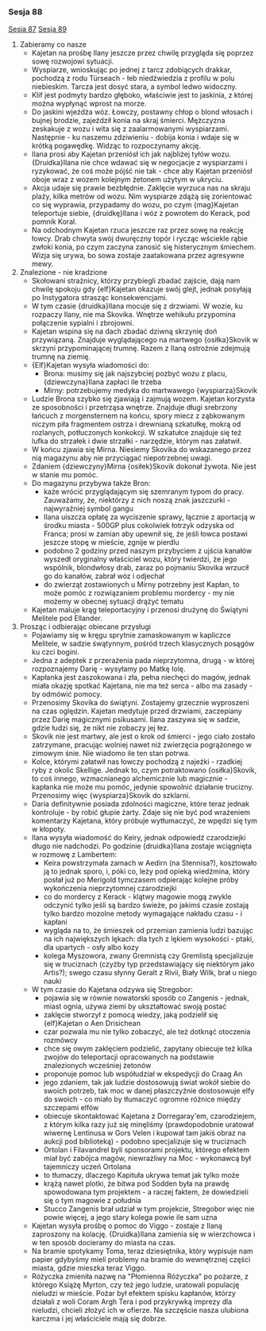 ### Sesja 88
[Sesja 87](#sesja-87) [Sesja 89](#sesja-89)
1. Zabieramy co nasze
    - Kajetan na prośbę Ilany jeszcze przez chwilę przygląda się poprzez sowę rozwojowi sytuacji.
    - Wyspiarze, wnioskując po jednej z tarcz zdobiących drakkar, pochodzą z rodu Türseach - łeb niedźwiedzia z profilu w polu niebieskim. Tarcza jest dosyć stara, a symbol ledwo widoczny.
    - Klif jest podmyty bardzo głęboko, właściwie jest to jaskinia, z której można wypłynąć wprost na morze.
    - Do jaskini wjeżdża wóz. Łowczy, postawny chłop o blond włosach i bujnej brodzie, zajeździł konia na skraj śmierci. Mężczyzna zeskakuje z wozu i wita się z zaalarmowanymi wyspiarzami. Następnie - ku naszemu zdziwieniu - dobija konia i wdaje się w krótką pogawędkę. Widząc to rozpoczynamy akcję.
    - Ilana prosi aby Kajetan przeniósł ich jak najbliżej tyłów wozu. {Druidka}Ilana nie chce wdawać się w negocjacje z wyspiarzami i ryzykować, że coś może pójść nie tak - chce aby Kajetan przeniósł oboje wraz z wozem kolejnym żetonem użytym w ukryciu.
    - Akcja udaje się prawie bezbłędnie. Zaklęcie wyrzuca nas na skraju plaży, kilka metrów od wozu. Nim wyspiarze zdążą się zorientować co się wyprawia, przypadamy do wozu, po czym {mag}Kajetan teleportuje siebie, {druidkę}Ilana i wóz z powrotem do Kerack, pod pomnik Koral.
    - Na odchodnym Kajetan rzuca jeszcze raz przez sowę na reakcję łowcy. Drab chwyta swój dwuręczny topór i rycząc wściekle rąbie zwłoki konia, po czym zaczyna zanosić się histerycznym śmiechem. Wizja się urywa, bo sowa zostaje zaatakowana przez agresywne mewy.
2. Znalezione - nie kradzione
    - Skołowani strażnicy, którzy przybiegli zbadać zajście, dają nam chwilę spokoju gdy {elf}Kajetan okazuje swój glejt, jednak posyłają po Instygatora strasząc konsekwencjami.
    - W tym czasie {druidka}Ilana mocuje się z drzwiami. W wozie, ku rozpaczy Ilany, nie ma Skovika. Wnętrze wehikułu przypomina połączenie sypialni i zbrojowni.
    - Kajetan wspina się na dach zbadać dziwną skrzynię doń przywiązaną. Znajduje wyglądającego na martwego {osiłka}Skovik w skrzyni przypominającej trumnę. Razem z Ilaną ostrożnie zdejmują trumnę na ziemię.
    - {Elf}Kajetan wysyła wiadomości do:
        - Brona: musimy się jak najszybciej pozbyć wozu z placu, {dziewczyna}Ilana zapłaci ile trzeba
        - Mirny: potrzebujemy medyka do martwawego {wyspiarza}Skovik
    - Ludzie Brona szybko się zjawiają i zajmują wozem. Kajetan korzysta ze sposobności i przetrząsa wnętrze. Znajduje długi srebrzony łańcuch z morgensternem na końcu, spory miecz z ząbkowanym niczym piła fragmentem ostrza i drewnianą szkatułkę, mokrą od rozlanych, potłuczonych konkokcji. W szkatułce znajduje się też lufka do strzałek i dwie strzałki - narzędzie, którym nas załatwił.
    - W końcu zjawia się Mirna. Niesiemy Skovika do wskazanego przez nią magazynu aby nie przyciągać niepotrzebnej uwagi.
    - Zdaniem {dziewczyny}Mirna {osiłek}Skovik dokonał żywota. Nie jest w stanie mu pomóc.
    - Do magazynu przybywa także Bron:
        - każe wrócić przyglądającym się szemranym typom do pracy. Zauważamy, że, niektórzy z nich noszą znak jaszczurki - najwyraźniej symbol gangu
        - Ilana uiszcza opłatę za wyciszenie sprawy, łącznie z aportacją w środku miasta - 500GP plus cokolwiek łotrzyk odzyska od Franca; prosi w zamian aby upewnił się, że jeśli łowca postawi jeszcze stopę w mieście, zgnije w pierdlu
        - podobno 2 godziny przed naszym przybyciem z ujścia kanałów wyszedł oryginalny właściciel wozu, który twierdzi, że jego wspólnik, blondwłosy drab, zaraz po pojmaniu Skovika wrzucił go do kanałów, zabrał wóz i odjechał
        - do zwierząt zostawionych u Mirny potrzebny jest Kapłan, to może pomóc z rozwiązaniem problemu mordercy - my nie możemy w obecnej sytuacji drążyć tematu
    - Kajetan maluje krąg teleportacyjny i przenosi drużynę do Świątyni Melitele pod Ellander.
3. Prosząc i odbierając obiecane przysługi
    - Pojawiamy się w kręgu sprytnie zamaskowanym w kapliczce Melitele, w sadzie śwątynnym, pośród trzech klasycznych posągów ku czci bogini.
    - Jedna z adeptek z przerażenia pada nieprzytomna, drugą - w której rozpoznajemy Darię - wysyłamy po Matkę Iolę.
    - Kapłanka jest zaszokowana i zła, pełna niechęci do magów, jednak miała okazję spotkać Kajetana, nie ma też serca - albo ma zasady - by odmówić pomocy.
    - Przenosimy Skovika do świątyni. Zostajemy grzecznie wyproszeni na czas oględzin. Kajetan medytuje przed drzwiami, zaczepiany przez Darię magicznymi psikusami. Ilana zaszywa się w sadzie, gdzie łudzi się, że nikt nie zobaczy jej łez.
    - Skovik nie jest martwy, ale jest o krok od śmierci - jego ciało zostało zatrzymane, pracując wolniej nawet niż zwierzęcia pogrążonego w zimowym śnie. Nie wiadomo ile ten stan potrwa.
    - Kolce, którymi załatwił nas łowczy pochodzą z najeżki - rzadkiej ryby z okolic Skellige. Jednak to, czym potraktowano {osiłka}Skovik, to coś innego, wzmacnianego alchemicznie lub magicznie - kapłanka nie może mu pomóc, jedynie spowolnić działanie trucizny. Przenosimy więc {wyspiarza}Skovik do szklarni.
    - Daria definitywnie posiada zdolności magiczne, które teraz jednak kontroluje - by robić głupie żarty. Zdaje się nie być pod wrażeniem komentarzy Kajetana, który próbuje wytłumaczyć, że wpędzi się tym w kłopoty.
    - Ilana wysyła wiadomość do Keiry, jednak odpowiedź czarodziejki długo nie nadchodzi. Po godzinie {druidka}Ilana zostaje wciągnięta w rozmowę z Lambertem:
        - Keira powstrzymała zamach w Aedirn (na Stennisa?), kosztowało ją to jednak sporo, i, póki co, leży pod opieką wiedźmina, który posłał już po Merigold tymczasem odpierając kolejne próby wykończenia nieprzytomnej czarodziejki
        - co do mordercy z Kerack - klątwy magowie mogą zwykle odczynić tylko jeśli są bardzo świeże, po jakimś czasie zostają tylko bardzo mozolne metody wymagające nakładu czasu - i kapłani
        - wygląda na to, że śmieszek od przemian zamienia ludzi bazując na ich największych lękach: dla tych z lękiem wysokości - ptaki, dla upartych - osły albo kozy
        - kolega Myszowora, zwany Gremnistą czy Gremlistą specjalizuje się w truciznach (czyżby typ przedstawiający się niektórym jako Artis?); swego czasu słynny Geralt z Rivii, Biały Wilk, brał u niego nauki
    - W tym czasie do Kajetana odzywa się Stregobor:
        - pojawia się w równie nowatorski sposób co Zangenis - jednak, miast ognia, używa ziemi by ukształtować swoją postać
        - zaklęcie stworzył z pomocą wiedzy, jaką podzielił się {elf}Kajetan o Aen Drisichean
        - czar pozwala mu nie tylko zobaczyć, ale też dotknąć otoczenia rozmówcy
        - chce się owym zaklęciem podzielić, zapytany obiecuje też kilka zwojów do teleportacji opracowanych na podstawie znalezionych wcześniej żetonów
        - proponuje pomoc lub współudział w ekspedycji do Craag An
        - jego zdaniem, tak jak ludzie dostosowują świat wokół siebie do swoich potrzeb, tak moc w danej płaszczyźnie dostosowuje elfy do swoich - co miało by tłumaczyć ogromne różnice między szczepami elfów
        - obiecuje skontaktować Kajetana z Dorregaray'em, czarodziejem, z którym kilka razy już się minęliśmy (prawdopodobnie uratował wiwernę Lentinusa w Gors Velen i kupował tam jakiś obraz na aukcji pod biblioteką) - podobno specjalizuje się w truciznach
        - Ortolan i Filavandrel byli sponsorami projektu, którego efektem miał być zabójca magów, niewrażliwy na Moc - wykonawcą był tajemniczy uczeń Ortolana
        - to tłumaczy, dlaczego Kapituła ukrywa temat jak tylko może
        - krążą nawet plotki, że bitwa pod Sodden była na prawdę spowodowana tym projektem - a raczej faktem, że dowiedzieli się o tym magowie z południa
        - Stucco Zangenis brał udział w tym projekcie, Stregobor więc nie powie więcej, a jego stary kolega powie ile sam uzna
    - Kajetan wysyła prośbę o pomoc do Viggo - zostaje z Ilaną zaproszony na kolację. {Druidka}Ilana zamienia się w wierzchowca i w ten sposób docieramy do miasta na czas.
    - Na bramie spotykamy Toma, teraz dziesiętnika, który wypisuje nam papier gdybyśmy mieli problemy na bramie do wewnętrznej części miasta, gdzie mieszka teraz Viggo.
    - Różyczka zmieniła nazwę na "Płomienna Różyczka" po pożarze, z którego Książę Myrton, czy też jego ludzie, uratowali populację nieludzi w mieście. Pożar był efektem spisku kapłanów, którzy działali z woli Coram Argh Tera i pod przykrywką imprezy dla nieludzi, chcieli złożyć ich w ofierze. Na szczęście nasza ulubiona karczma i jej właściciele mają się dobrze.
